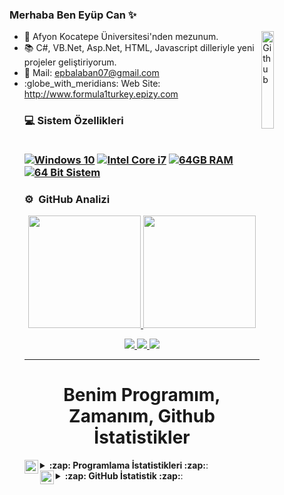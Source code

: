 ### Merhaba Ben Eyüp Can ✨ 
<p><a target="_blank" rel="noopener noreferrer" href="https://ibb.co/K9BtBnq"><img width="20%" align="right" alt="Github" src="https://user-images.githubusercontent.com/48678280/88862734-4903af80-d201-11ea-968b-9c939d88a37c.gif" style="max-width:68%;"></a></p>

<ul>
<li><g-emoji class="g-emoji" alias="telescope" fallback-src="https://github.githubassets.com/images/icons/emoji/unicode/1f52d.png">🔭</g-emoji> Afyon Kocatepe Üniversitesi'nden mezunum.</li>
 
<li><g-emoji class="g-emoji" alias="books" fallback-src="https://github.githubassets.com/images/icons/emoji/unicode/1f4da.png">📚</g-emoji> C#, VB.Net, Asp.Net, HTML, Javascript dilleriyle yeni projeler geliştiriyorum.</li>

 <li><g-emoji class="g-emoji" alias="incoming_envelope" fallback-src="https://github.githubassets.com/images/icons/emoji/unicode/1f4e8.png">📨</g-emoji> 
 Mail: <a href="mailto:epbalaban07@gmail.com">epbalaban07@gmail.com</a></li>
 
 <li><g-emoji class="g-emoji" alias=":globe_with_meridians:" fallback-src="https://github.githubassets.com/images/icons/emoji/unicode/1f4e8.png">
  :globe_with_meridians:</g-emoji> Web Site: <a href="http://www.formula1turkey.epizy.com">http://www.formula1turkey.epizy.com</a></li>
 
 <h3 align='left'>
  💻 Sistem Özellikleri<br/><br/>

  [![Windows 10](https://img.shields.io/badge/Windows%2010-%230078D6.svg?&style=flat-square&logo=windows&logoColor=white)](https://github.com/epbalaban01)
  [![Intel Core i7](https://img.shields.io/badge/Intel-Core%20i7%2013th%20%20Gen-%230071C5.svg?&style=flat-square&logo=intel&logoColor=white)](https://github.com/epbalaban01)
  [![64GB RAM](https://img.shields.io/badge/RAM-64GB-%230071C5.svg?&style=flat-square&logoColor=white)](https://github.com/epbalaban01)
  [![64 Bit Sistem](https://img.shields.io/badge/System%20Type-64%20Bit-%230071C5.svg?&style=flat-square)](https://github.com/epbalaban01)
</h3>


### ⚙️ &nbsp;GitHub Analizi

<p align="center">
<a href="https://github.com/epbalaban01">
  <img height="180em" src="https://github-readme-stats-eight-theta.vercel.app/api?username=epbalaban01&show_icons=true&theme=tokyonight&include_all_commits=true&count_private=true"/>
  <img height="180em" src="https://github-readme-stats-eight-theta.vercel.app/api/top-langs/?username=epbalaban01&layout=compact&langs_count=8&theme=radical"/>
</a>
</p>
 
 
<p align="center">
<a href="https://www.linkedin.com/in/epbalaban01/" rel="nofollow">
<img src="https://img.shields.io/badge/linkedin-blue?style=for-the-badge&logo=linkedin&logoColor=white">
  </a>
  <a href="https://www.instagram.com/epbalaban01/" rel="nofollow">
   <img src="https://img.shields.io/badge/instagram-red?style=for-the-badge&logo=instagram&logoColor=white">       
  </a>
<img src="https://komarev.com/ghpvc/?username=epbalaban01&color=blueviolet&label=Profile+Views" >
</p>





---

<h1 align="center">Benim Programım, Zamanım, Github İstatistikler</h1>

 <details> 
<summary> <img align="left" alt="Laptop Logo" width="22px" src="https://upload.wikimedia.org/wikipedia/commons/d/d7/Computer.svg"/> <b>:zap: Programlama İstatistikleri :zap:</b>: </summary>
 <br>

<!--START_SECTION:waka-->
![Code Time](http://img.shields.io/badge/Code%20Time-40%20hrs%2059%20mins-blue)

![Lines of code](https://img.shields.io/badge/Merhaba_D%C3%BCnyadan-9_Bin_Sat%C4%B1r_Kod_Yazd%C4%B1m-blue)

**🐱 GitHub Verilerim** 

> 🏆 0 2023 Yılı Katkıları
 > 
> 📦 GitHub Depolamasında 94,6 kB Kullanılıyor
 > 
> 🚫 İşe Almayı Seçmedim
 > 
> 📜 52 Halka Açık Proje
 > 
> 🔑 1 Gizli Proje
 > 
**Ben Erkenciyim🐤** 

```text
🌞 Gündüz    44 commits     ████████░░░░░░░░░░░░░░░░░   34.65% 
🌆 Öğlen     65 commits     ████████████░░░░░░░░░░░░░   51.18% 
🌃 Akşam     18 commits     ███░░░░░░░░░░░░░░░░░░░░░░   14.17% 
🌙 Gece      0 commits      ░░░░░░░░░░░░░░░░░░░░░░░░░   0.0%

```
📅 **Cuma günü en üretkenim** 

```text
Monday       22 commits     ████░░░░░░░░░░░░░░░░░░░░░   17.32% 
Tuesday      34 commits     ██████░░░░░░░░░░░░░░░░░░░   26.77% 
Wednesday    21 commits     ████░░░░░░░░░░░░░░░░░░░░░   16.54% 
Thursday     28 commits     █████░░░░░░░░░░░░░░░░░░░░   22.05% 
Friday       34 commits     ██████░░░░░░░░░░░░░░░░░░░   26.77% 
Saturday     4 commits      ░░░░░░░░░░░░░░░░░░░░░░░░░   3.15% 
Sunday       16 commits     ███░░░░░░░░░░░░░░░░░░░░░░   12.6%

```


📊 **Bu Hafta Zamanımı Harcadım** 

```text
⌚︎ Time Zone: Asia/Turkey

💬 Programlama dilleri:
Bu Hafta Takip Edilen Etkinlik Yok

🔥 Editör: 
Bu Hafta Takip Edilen Etkinlik Yok

🐱‍💻 Projeler: 
Bu Hafta Takip Edilen Etkinlik Yok

💻 İşletim Sistemi: 
Bu Hafta Takip Edilen Etkinlik Yok

```

**Çoğunlukla C# Kodluyorum** 

```text
C#                        10 repos            ██░░░░░░░░░░░░░░░░░░░░░░░   4.45% 
Visual Basic .NET         2 repos             █░░░░░░░░░░░░░░░░░░░░░░░░   0.54% 
Javascript                13 repos            ███████░░░░░░░░░░░░░░░░░░   18.56%
HTML                      3 repo              ███████████░░░░░░░░░░░░░░   37.30%

```

 Son Güncelleme tarihi: 16/04/2023 12:00:20
<!--END_SECTION:waka-->

</details>



<details>
  <summary> <img align="left" alt="Github Logo" width="22px" src="https://cdn.jsdelivr.net/npm/simple-icons@5.11.0/icons/github.svg" /> <b>:zap: GitHub İstatistik :zap:</b>: </summary>
<br />
<div align="center">

<img src='http://github-profile-summary-cards.vercel.app/api/cards/profile-details?username=epbalaban01&theme=github_dark'
align = "center" />

<img src ='http://github-profile-summary-cards.vercel.app/api/cards/repos-per-language?username=epbalaban01&theme=github_dark' />

<img src = 'http://github-profile-summary-cards.vercel.app/api/cards/most-commit-language?username=epbalaban01&theme=github_dark' />

<img src = 'http://github-profile-summary-cards.vercel.app/api/cards/stats?username=epbalaban01&theme=github_dark' />

<img src = 'http://github-profile-summary-cards.vercel.app/api/cards/productive-time?username=epbalaban01&theme=github_dark&utcOffset=8' />

<img src='https://github-readme-stats.vercel.app/api?username=epbalaban01&show_icons=true&theme=radical'  
align="" />

<img src='https://github-readme-stats.vercel.app/api/top-langs/?username=epbalaban01&theme=merko&langs_count=5&border_color=2e4058' />

[![trophy](https://github-profile-trophy.vercel.app/?username=epbalaban01&theme=gruvbox&row=1&column=7)](https://github.com/epbalaban01)

[![](https://github-readme-streak-stats.herokuapp.com/?user=epbalaban01&theme=dark)](https://github.com/epbalaban01)


</div>
</details>



